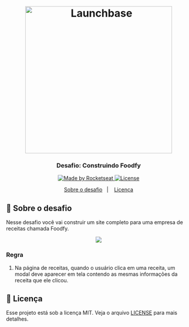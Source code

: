 <h1 align="center">
    <img alt="Launchbase" src="https://storage.googleapis.com/golden-wind/bootcamp-launchbase/logo.png" width="400px" />
</h1>

<h3 align="center">
  Desafio: Construindo Foodfy
</h3>

<p align="center">

  <a href="https://rocketseat.com.br">
    <img alt="Made by Rocketseat" src="https://img.shields.io/badge/made%20by-Rocketseat-%23F8952D">
  </a>

  <a href="LICENSE" >
    <img alt="License" src="https://img.shields.io/badge/license-MIT-%23F8952D">
  </a>

</p>

<p align="center">
  <a href="#rocket-sobre-o-desafio">Sobre o desafio</a>&nbsp;&nbsp;&nbsp;|&nbsp;&nbsp;&nbsp;
  <a href="#memo-licença">Licença</a>
</p>

## :rocket: Sobre o desafio

Nesse desafio você vai construir um site completo para uma empresa de receitas chamada Foodfy.

<div align="center">
  <img src="https://rocketseat-cdn.s3-sa-east-1.amazonaws.com/mockup.png" />
</div>

### Regra

1. Na página de receitas, quando o usuário clica em uma receita, um modal deve aparecer em tela contendo as mesmas informações da receita que ele clicou.

## :memo: Licença

Esse projeto está sob a licença MIT. Veja o arquivo [LICENSE](../LICENSE) para mais detalhes.